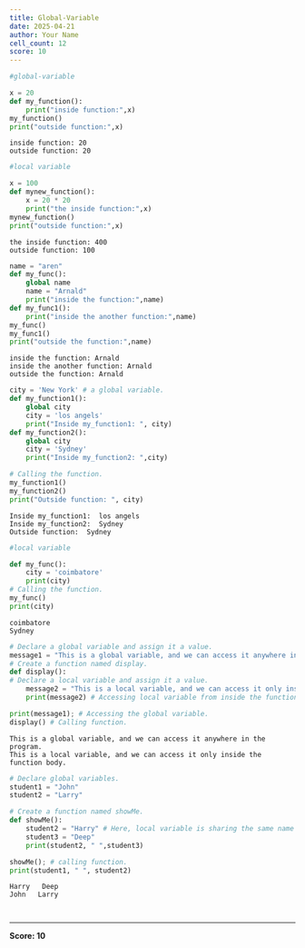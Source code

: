 ```yaml
---
title: Global-Variable
date: 2025-04-21
author: Your Name
cell_count: 12
score: 10
---
```


```python
#global-variable
```


```python
x = 20
def my_function():
    print("inside function:",x)
my_function()
print("outside function:",x)
```

    inside function: 20
    outside function: 20



```python
#local variable
```


```python
x = 100
def mynew_function():
    x = 20 * 20
    print("the inside function:",x)
mynew_function()
print("outside function:",x)
```

    the inside function: 400
    outside function: 100



```python
name = "aren"
def my_func():
    global name
    name = "Arnald"
    print("inside the function:",name)
def my_func1():
    print("inside the another function:",name)
my_func()
my_func1()
print("outside the function:",name)
```

    inside the function: Arnald
    inside the another function: Arnald
    outside the function: Arnald



```python
city = 'New York' # a global variable.
def my_function1():
    global city
    city = 'los angels'
    print("Inside my_function1: ", city)
def my_function2():
    global city
    city = 'Sydney'
    print("Inside my_function2: ",city)

# Calling the function.
my_function1()
my_function2()
print("Outside function: ", city)

```

    Inside my_function1:  los angels
    Inside my_function2:  Sydney
    Outside function:  Sydney



```python
#local variable
```


```python
def my_func():
    city = 'coimbatore'
    print(city)
# Calling the function.
my_func()
print(city)

```

    coimbatore
    Sydney



```python
# Declare a global variable and assign it a value.
message1 = "This is a global variable, and we can access it anywhere in the program."
# Create a function named display.
def display():
# Declare a local variable and assign it a value.
    message2 = "This is a local variable, and we can access it only inside the function body."
    print(message2) # Accessing local variable from inside the function.

print(message1); # Accessing the global variable.
display() # Calling function.

```

    This is a global variable, and we can access it anywhere in the program.
    This is a local variable, and we can access it only inside the function body.



```python
# Declare global variables.
student1 = "John"
student2 = "Larry"

# Create a function named showMe.
def showMe():
    student2 = "Harry" # Here, local variable is sharing the same name as global variable.
    student3 = "Deep"
    print(student2, " ",student3)

showMe(); # calling function.
print(student1, " ", student2)

```

    Harry   Deep
    John   Larry



```python

```


```python

```


---
**Score: 10**